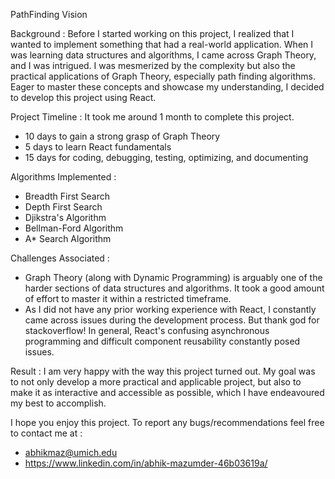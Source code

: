 PathFinding Vision

Background :
Before I started working on this project, I realized that I wanted to implement something that had a real-world application. When I was learning data structures and algorithms, I came across Graph Theory, and I was intrigued. I was mesmerized by the complexity but also the practical applications of Graph Theory, especially path finding algorithms. Eager to master these concepts and showcase my understanding, I decided to develop this project using React.

Project Timeline :
It took me around 1 month to complete this project.
- 10 days to gain a strong grasp of Graph Theory
- 5 days to learn React fundamentals
- 15 days for coding, debugging, testing, optimizing, and documenting

Algorithms Implemented :
- Breadth First Search
- Depth First Search
- Djikstra's Algorithm
- Bellman-Ford Algorithm
- A* Search Algorithm

Challenges Associated :
- Graph Theory (along with Dynamic Programming) is arguably one of the harder sections of data structures and algorithms. It took a good amount of effort to master it within a restricted timeframe.
- As I did not have any prior working experience with React, I constantly came across issues during the development process. But thank god for stackoverflow! In general, React's confusing asynchronous programming and difficult component reusability constantly posed issues.

Result :
I am very happy with the way this project turned out. My goal was to not only develop a more practical and applicable project, but also to make it as interactive and accessible as possible, which I have endeavoured my best to accomplish.

I hope you enjoy this project. To report any bugs/recommendations feel free to contact me at :

- abhikmaz@umich.edu
- https://www.linkedin.com/in/abhik-mazumder-46b03619a/